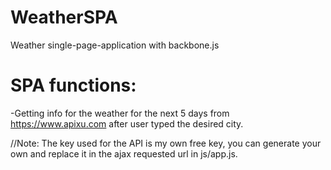 # WeatherSPA
Weather single-page-application with backbone.js


# SPA functions: <br />
-Getting info for the weather for the next 5 days from https://www.apixu.com after user typed the desired city.


//Note:
The key used for the API is my own free key, you can generate your own and replace it in the ajax requested url in js/app.js.
